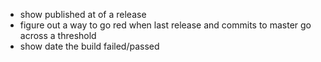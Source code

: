 
 * show published at of a release
 * figure out a way to go red when last release and commits to master go across a threshold
 * show date the build failed/passed

